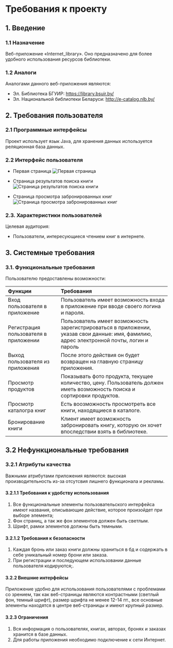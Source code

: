 # Требования к проекту <a name="introduction"></a>
## 1. Введение
### 1.1 Назначение
Bеб-приложение «Internet_library». Оно предназначено для более удобного использования ресурсов библиотеки.
### 1.2 Аналоги
Аналогами данного веб-приложения являются:
 - Эл. Библиотека БГУИР:
https://library.bsuir.by/
 - Эл. Национальной библиотеки Беларуси:
http://e-catalog.nlb.by/
## 2. Требования пользователя
### 2.1 Программные интерфейсы 
Проект использует язык Java, для хранения данных используется реляционная база данных.
### 2.2 Интерфейс пользователя
- Первая страница
![Первая страница](https://github.com/DaniilNaumenko/Internet_library/blob/master/Mockups/Page.jpg)

- Страница результатов поиска книги
![Страница результатов поиска книги](https://github.com/DaniilNaumenko/Internet_library/blob/master/Mockups/BookSearch.jpg)

- Cтраница просмотра забронированных книг
![Cтраница просмотра забронированных книг](https://github.com/DaniilNaumenko/Internet_library/blob/master/Mockups/Bookings.jpg)
### 2.3. Характеристики пользователей 
Целевая аудитория:
* Пользователи, интересующиеся чтением книг в интернете.
## 3. Системные требования 
### 3.1. Функциональные требования 
Пользователю предоставлены возможности:

| Функции | Требования | 
|:---|:---|
| Вход пользователя в приложение | Пользователь имеет возможность входа в приложение при вводе своего логина и пароля. |
| Регистрация пользователя в приложении | Пользователь имеет возможность зарегистрироваться в приложении, указав свои данные: имя, фамилию, адрес электронной почты, логин и пароль |
| Выход пользователя из приложения | После этого действия он будет возвращен на главную страницу приложения. |
| Просмотр продуктов | Показывать фото продукта, текущее количество, цену. Пользователь должен иметь возможность поиска и сортировки продуктов. |
| Просмотр каталогра книг| Есть воозможность просмотреть все книги, находящиеся в каталоге. |
| Бронирование книги | Клиент имеет возможность забронировать книгу, которую он хочет впоследствии взять в библиотеке. |
## 3.2 Нефункциональные требования 
### 3.2.1 Атрибуты качества 
Важными атрибутами приложения являются: высокая производительность из-за отсутсвия лишнего функционала и рекламы.
#### 3.2.1.1 Требования к удобству использования 
1. Все функциональные элементы пользовательского интерфейса имеют названия, описывающие действие, которое произойдет при выборе элемента;
2. Фон страниц, а так же фон элементов должен быть светлым. 
3. Шрифт, рамки элементов должны быть темными.
#### 3.2.1.2 Требования к безопасности
1. Каждая бронь или заказ книги должны храниться в бд и содержать в себе уникальный номер брони или заказа.
2. При регистрации и последующем использовании данные пользователя кодируются;.
#### 3.2.2 Внешние интерфейсы 
Приложение удобно для использования пользователями с проблемами со зрением, так как веб-страницы являются контрастными (светлый фон, темный шрифт), размер шрифта не менее 12-14 пт., все основные элементы находятся в центре веб-страницы и имеют крупный размер.
#### 3.2.3 Ограничения 
1. Вся информация о пользователях, книгах, авторах, бронях и заказах хранится в базе данных.
2. Для работы приложения необходимо подключение к сети Интернет.


